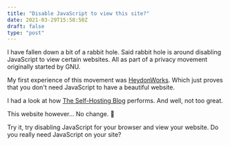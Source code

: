 ```yaml
---
title: "Disable JavaScript to view this site?"
date: 2021-03-29T15:58:50Z
draft: false
type: "post"
---
```


I have fallen down a bit of a rabbit hole. Said rabbit hole is around disabling JavaScript to view certain websites. All as part of a privacy movement originally started by GNU. 

My first experience of this movement was [HeydonWorks](https://heydonworks.com). Which just proves that you don't need JavaScript to have a beautiful website.

I had a look at how [The Self-Hosting Blog](https://theselfhostingblog.com) performs. And well, not too great.

This website however... No change. 🙂

Try it, try disabling JavaScript for your browser and view your website. Do you really need JavaScript on your site?

